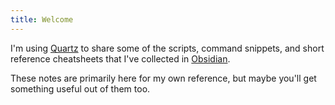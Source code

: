```yaml
---
title: Welcome
---
```

I'm using [Quartz](https://quartz.jzhao.xyz/) to share some of the scripts, command snippets, and short reference cheatsheets that I've collected in [Obsidian](https://obsidian.md/). 

These notes are primarily here for my own reference, but maybe you'll get something useful out of them too.

